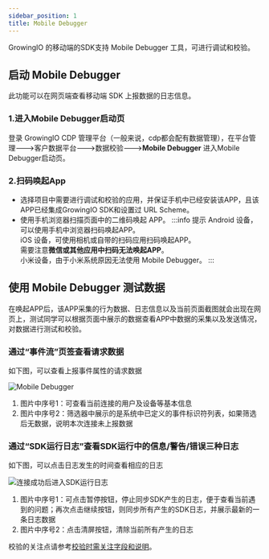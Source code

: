 ```yaml
---
sidebar_position: 1
title: Mobile Debugger
---
```


GrowingIO 的移动端的SDK支持 Mobile Debugger 工具，可进行调试和校验。

## 启动 Mobile Debugger

此功能可以在网页端查看移动端 SDK 上报数据的日志信息。

### 1.进入Mobile Debugger启动页
登录 GrowingIO CDP 管理平台（一般来说，cdp都会配有数据管理），在平台管理--->客户数据平台--->数据校验--->**Mobile Debugger** 进入Mobile Debugger启动页。
<ImageLoader path="img/debugverify/EnterMobileDebugger" />

### 2.扫码唤起App
* 选择项目中需要进行调试和校验的应用，并保证手机中已经安装该APP，且该APP已经集成GrowingIO SDK和设置过 URL Scheme。
* 使用手机浏览器扫描页面中的二维码唤起 APP。
:::info 提示
Android 设备，可以使用手机中浏览器扫码唤起APP。<br/>
iOS 设备，可使用相机或自带的扫码应用扫码唤起APP。<br/>
需要注意**微信或其他应用中扫码无法唤起APP**。<br/>
小米设备，由于小米系统原因无法使用 Mobile Debugger。
:::

## 使用 Mobile Debugger 测试数据

在唤起APP后，该APP采集的行为数据、日志信息以及当前页面截图就会出现在网页上，测试同学可以根据页面中展示的数据查看APP中数据的采集以及发送情况，对数据进行测试和校验。

### 通过“事件流”页签查看请求数据
如下图，可以查看上报事件属性的请求数据

![Mobile Debugger](https://3953104361-files.gitbook.io/~/files/v0/b/gitbook-legacy-files/o/assets%2F-M2qbZInaXgdm8kkNosp%2F-MeZBV6ixYnoiiYfOOUd%2F-MeZPOkRVBIr9mSewTl5%2F%E4%BA%8B%E4%BB%B6%E6%B5%81%E9%A1%B5%E9%9D%A2.png?alt=media&token=8dce6e01-5f54-48d0-8e62-b500c6c5004d)

1. 图片中序号1：可查看当前连接的用户及设备等基本信息
2. 图片中序号2：筛选器中展示的是系统中已定义的事件标识符列表，如果筛选后无数据，说明本次连接未上报数据

### 通过“SDK运行日志”查看SDK运行中的信息/警告/错误三种日志
如下图，可以点击日志发生的时间查看相应的日志

![连接成功后进入SDK运行日志](https://3953104361-files.gitbook.io/~/files/v0/b/gitbook-legacy-files/o/assets%2F-M2qbZInaXgdm8kkNosp%2F-MeZBV6ixYnoiiYfOOUd%2F-MeZRF90xKX8ecHudHtf%2FSDK%E6%97%A5%E5%BF%97.png?alt=media&token=e0069156-124e-464b-bf0d-6c88ab8cdd5c)

1. 图片中序号1：可点击暂停按钮，停止同步SDK产生的日志，便于查看当前遇到的问题；再次点击继续按钮，则同步所有产生的SDK日志，并展示最新的一条日志数据
2. 图片中序号2：点击清屏按钮，清除当前所有产生的日志

校验的关注点请参考[校验时需关注字段和说明](/docs/debugverify#校验时需关注字段和说明)。
